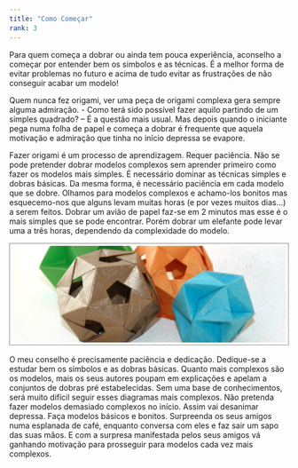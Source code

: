 ```yaml
---
title: "Como Começar"
rank: 3
---
```


Para quem começa a dobrar ou ainda tem pouca experiência, aconselho a começar por entender bem os simbolos e as técnicas. É a melhor forma de evitar problemas no futuro e acima de tudo evitar as frustrações de não conseguir acabar um modelo!

Quem nunca fez origami, ver uma peça de origami complexa gera sempre alguma admiração. - Como terá sido possível fazer aquilo partindo de um simples quadrado? – É a questão mais usual. Mas depois quando o iniciante pega numa folha de papel e começa a dobrar é frequente que aquela motivação e admiração que tinha no início depressa se evapore.

Fazer origami é um processo de aprendizagem. Requer paciência. Não se pode pretender dobrar modelos complexos sem aprender primeiro como fazer os modelos mais simples. É necessário dominar as técnicas simples e dobras básicas. Da mesma forma, é necessário paciência em cada modelo que se dobre. Olhamos para modelos complexos e achamo-los bonitos mas esquecemo-nos que alguns levam muitas horas (e por vezes muitos dias…) a serem feitos. Dobrar um avião de papel faz-se em 2 minutos mas esse é o mais simples que se pode encontrar. Porém dobrar um elefante pode levar uma a três horas, dependendo da complexidade do modelo.

![ecosaedron](./img/img_21.jpg)

O meu conselho é precisamente paciência e dedicação. Dedique-se a estudar bem os símbolos e as dobras básicas. Quanto mais complexos são os modelos, mais os seus autores poupam em explicações e apelam a conjuntos de dobras pré estabelecidas. Sem uma base de conhecimentos, será muito difícil seguir esses diagramas mais complexos. Não pretenda fazer modelos demasiado complexos no início. Assim vai desanimar depressa. Faça modelos básicos e bonitos. Surpreenda os seus amigos numa esplanada de café, enquanto conversa com eles e faz sair um sapo das suas mãos. E com a surpresa manifestada pelos seus amigos vá ganhando motivação para prosseguir para modelos cada vez mais complexos.